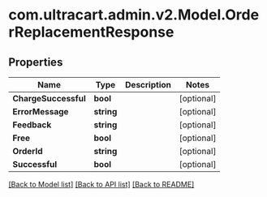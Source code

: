 
# com.ultracart.admin.v2.Model.OrderReplacementResponse

## Properties

Name | Type | Description | Notes
------------ | ------------- | ------------- | -------------
**ChargeSuccessful** | **bool** |  | [optional] 
**ErrorMessage** | **string** |  | [optional] 
**Feedback** | **string** |  | [optional] 
**Free** | **bool** |  | [optional] 
**OrderId** | **string** |  | [optional] 
**Successful** | **bool** |  | [optional] 

[[Back to Model list]](../README.md#documentation-for-models)
[[Back to API list]](../README.md#documentation-for-api-endpoints)
[[Back to README]](../README.md)

